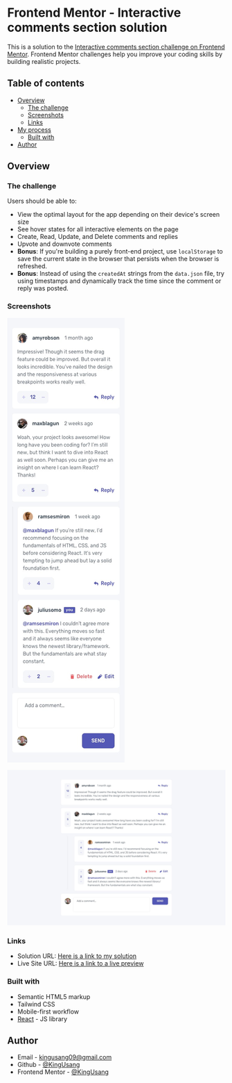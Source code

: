 # Frontend Mentor - Interactive comments section solution

This is a solution to the [Interactive comments section challenge on Frontend Mentor](https://www.frontendmentor.io/challenges/interactive-comments-section-iG1RugEG9). Frontend Mentor challenges help you improve your coding skills by building realistic projects. 

## Table of contents

- [Overview](#overview)
  - [The challenge](#the-challenge)
  - [Screenshots](#screenshots)
  - [Links](#links)
- [My process](#my-process)
  - [Built with](#built-with)
- [Author](#author)


## Overview

### The challenge

Users should be able to:

- View the optimal layout for the app depending on their device's screen size
- See hover states for all interactive elements on the page
- Create, Read, Update, and Delete comments and replies
- Upvote and downvote comments
- **Bonus**: If you're building a purely front-end project, use `localStorage` to save the current state in the browser that persists when the browser is refreshed.
- **Bonus**: Instead of using the `createdAt` strings from the `data.json` file, try using timestamps and dynamically track the time since the comment or reply was posted.

### Screenshots

![](./design/mobile-design.jpg)

![](./design/desktop-design.jpg)

### Links

- Solution URL: [Here is a link to my solution](https://github.com/KingUsang/interactive-comments-section)
- Live Site URL: [Here is a link to a live preview](https://interactive-comments-section-phi-three.vercel.app/)


### Built with

- Semantic HTML5 markup
- Tailwind CSS
- Mobile-first workflow
- [React](https://reactjs.org/) - JS library

## Author

- Email - [kingusang09@gmail.com](mailto:kingusang09@gmail.com)
- Github - [@KingUsang](https://github.com/KingUsang)
- Frontend Mentor - [@KingUsang](https://www.frontendmentor.io/profile/KingUsang)
